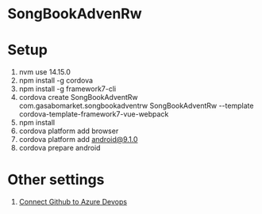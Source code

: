 # SongBookAdvenRw

# Setup
1. nvm use 14.15.0
2. npm install -g cordova 
3. npm install -g framework7-cli 
4. cordova create SongBookAdventRw com.gasabomarket.songbookadventrw SongBookAdventRw --template cordova-template-framework7-vue-webpack
5. npm install
6. cordova platform add browser
7. cordova platform add android@9.1.0
8. cordova prepare android

# Other settings
1. [Connect Github to Azure Devops](https://docs.microsoft.com/en-us/azure/devops/boards/github/connect-to-github?view=azure-devops#:~:text=Username%20plus%20password-,Open%20Project%20Settings%3EGitHub%20Connections.,use%20your%20GitHub%20account%20credentials)
